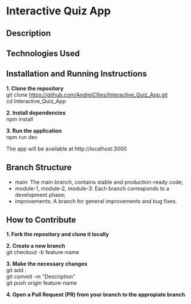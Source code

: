 # Interactive Quiz App

## Description

## Technologies Used

## Installation and Running Instructions

**1. Clone the repository**  
git clone https://github.com/AndreiCIlies/Interactive_Quiz_App.git  
cd Interactive_Quiz_App

**2. Install dependencies**  
npm install

**3. Run the application**  
npm run dev

The app will be available at http://localhost:3000

## Branch Structure

- main: The main branch, contains stable and production-ready code;
- module-1, module-2, module-3: Each branch corresponds to a development phase;
- improvements: A branch for general improvements and bug fixes.

## How to Contribute

**1. Fork the repository and clone it locally**

**2. Create a new branch**  
git checkout -b feature-name

**3. Make the necessary changes**  
git add .  
git commit -m "Description"  
git push origin feature-name

**4. Open a Pull Request (PR) from your branch to the appropiate branch**
